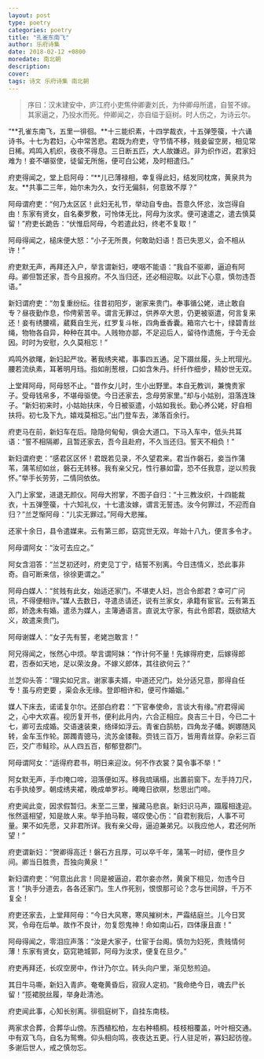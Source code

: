 ```yaml
---
layout: post
type: poetry
categories: poetry
title: "孔雀东南飞"
author: 乐府诗集
date: 2018-02-12 +0800
moredate: 南北朝
description: 
cover: 
tags: 诗文 乐府诗集 南北朝
---
```


> 序曰：汉末建安中，庐江府小吏焦仲卿妻刘氏，为仲卿母所遣，自誓不嫁。其家逼之，乃投水而死。仲卿闻之，亦自缢于庭树。时人伤之，为诗云尔。

“**孔雀东南飞，五里一徘徊。**十三能织素，十四学裁衣，十五弹箜篌，十六诵诗书。十七为君妇，心中常苦悲。君既为府吏，守节情不移，贱妾留空房，相见常日稀。鸡鸣入机织，夜夜不得息。三日断五匹，大人故嫌迟。非为织作迟，君家妇难为！妾不堪驱使，徒留无所施，便可白公姥，及时相遣归。”

府吏得闻之，堂上启阿母：“**儿已薄禄相，幸复得此妇，结发同枕席，黄泉共为友。**共事二三年，始尔未为久，女行无偏斜，何意致不厚？”

阿母谓府吏：“何乃太区区！此妇无礼节，举动自专由。吾意久怀忿，汝岂得自由！东家有贤女，自名秦罗敷，可怜体无比，阿母为汝求。便可速遣之，遣去慎莫留！”府吏长跪告：“伏惟启阿母，今若遣此妇，终老不复取！”

阿母得闻之，槌床便大怒：“小子无所畏，何敢助妇语！吾已失恩义，会不相从许！”

府吏默无声，再拜还入户，举言谓新妇，哽咽不能语：“我自不驱卿，逼迫有阿母。卿但暂还家，吾今且报府。不久当归还，还必相迎取。以此下心意，慎勿违吾语。”

新妇谓府吏：“勿复重纷纭。往昔初阳岁，谢家来贵门。奉事循公姥，进止敢自专？昼夜勤作息，伶俜萦苦辛。谓言无罪过，供养卒大恩，仍更被驱遣，何言复来还！妾有绣腰襦，葳蕤自生光，红罗复斗帐，四角垂香囊。箱帘六七十，绿碧青丝绳，物物各自异，种种在其中。人贱物亦鄙，不足迎后人，留待作遗施，于今无会因。时时为安慰，久久莫相忘！”

鸡鸣外欲曙，新妇起严妆。著我绣夹裙，事事四五通。足下蹑丝履，头上玳瑁光。腰若流纨素，耳著明月珰。指如削葱根，口如含朱丹。纤纤作细步，精妙世无双。

上堂拜阿母，阿母怒不止。“昔作女儿时，生小出野里。本自无教训，兼愧贵家子。受母钱帛多，不堪母驱使。今日还家去，念母劳家里。”却与小姑别，泪落连珠子。“新妇初来时，小姑始扶床，今日被驱遣，小姑如我长。勤心养公姥，好自相扶将。初七及下九，嬉戏莫相忘。”出门登车去，涕落百余行。

府吏马在前，新妇车在后。隐隐何甸甸，俱会大道口。下马入车中，低头共耳语：“誓不相隔卿，且暂还家去，吾今且赴府，不久当还归。誓天不相负！”

新妇谓府吏：“感君区区怀！君既若见录，不久望君来。君当作磐石，妾当作蒲苇，蒲苇纫如丝，磐石无转移。我有亲父兄，性行暴如雷，恐不任我意，逆以煎我怀。”举手长劳劳，二情同依依。

入门上家堂，进退无颜仪。阿母大拊掌，不图子自归：“十三教汝织，十四能裁衣，十五弹箜篌，十六知礼仪，十七遣汝嫁，谓言无誓违。汝今何罪过，不迎而自归？”兰芝惭阿母：“儿实无罪过。”阿母大悲摧。

还家十余日，县令遣媒来。云有第三郎，窈窕世无双。年始十八九，便言多令才。

阿母谓阿女：“汝可去应之。”

阿女含泪答：“兰芝初还时，府吏见丁宁，结誓不别离。今日违情义，恐此事非奇。自可断来信，徐徐更谓之。”

阿母白媒人：“贫贱有此女，始适还家门。不堪吏人妇，岂合令郎君？幸可广问讯，不得便相许。”媒人去数日，寻遣丞请还，说有兰家女，承籍有宦官。云有第五郎，娇逸未有婚。遣丞为媒人，主簿通语言。直说太守家，有此令郎君，既欲结大义，故遣来贵门。

阿母谢媒人：“女子先有誓，老姥岂敢言！”

阿兄得闻之，怅然心中烦。举言谓阿妹：“作计何不量！先嫁得府吏，后嫁得郎君，否泰如天地，足以荣汝身。不嫁义郎体，其往欲何云？”

兰芝仰头答：“理实如兄言。谢家事夫婿，中道还兄门。处分适兄意，那得自任专！虽与府吏要 ，渠会永无缘。登即相许和，便可作婚姻。”

媒人下床去，诺诺复尔尔。还部白府君：“下官奉使命，言谈大有缘。”府君得闻之，心中大欢喜。视历复开书，便利此月内，六合正相应。良吉三十日，今已二十七，卿可去成婚。交语速装束，络绎如浮云。青雀白鹄舫，四角龙子幡。婀娜随风转，金车玉作轮。踯躅青骢马，流苏金镂鞍。赍钱三百万，皆用青丝穿。杂彩三百匹，交广市鲑珍。从人四五百，郁郁登郡门。

阿母谓阿女：“适得府君书，明日来迎汝。何不作衣裳？莫令事不举！”

阿女默无声，手巾掩口啼，泪落便如泻。移我琉璃榻，出置前窗下。左手持刀尺，右手执绫罗。朝成绣夹裙，晚成单罗衫。晻晻日欲暝，愁思出门啼。

府吏闻此变，因求假暂归。未至二三里，摧藏马悲哀。新妇识马声，蹑履相逢迎。怅然遥相望，知是故人来。举手拍马鞍，嗟叹使心伤：“自君别我后，人事不可量。果不如先愿，又非君所详。我有亲父母，逼迫兼弟兄。以我应他人，君还何所望！”

府吏谓新妇：“贺卿得高迁！磐石方且厚，可以卒千年，蒲苇一时纫，便作旦夕间。卿当日胜贵，吾独向黄泉！”

新妇谓府吏：“何意出此言！同是被逼迫，君尔妾亦然，黄泉下相见，勿违今日言！”执手分道去，各各还家门。生人作死别，恨恨那可论？念与世间辞，千万不复全！

府吏还家去，上堂拜阿母：“今日大风寒，寒风摧树木，严霜结庭兰。儿今日冥冥，令母在后单。故作不良计，勿复怨鬼神！命如南山石，四体康且直！”

阿母得闻之，零泪应声落：“汝是大家子，仕宦于台阁。慎勿为妇死，贵贱情何薄！东家有贤女，窈窕艳城郭，阿母为汝求，便复在旦夕。”

府吏再拜还，长叹空房中，作计乃尔立。转头向户里，渐见愁煎迫。

其日牛马嘶，新妇入青庐。奄奄黄昏后，寂寂人定初。“我命绝今日，魂去尸长留！”揽裙脱丝履，举身赴清池。

府吏闻此事，心知长别离。徘徊庭树下，自挂东南枝。

两家求合葬，合葬华山傍。东西植松柏，左右种梧桐。枝枝相覆盖，叶叶相交通。中有双飞鸟，自名为鸳鸯。仰头相向鸣，夜夜达五更。行人驻足听，寡妇起彷徨。多谢后世人，戒之慎勿忘。

